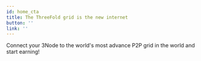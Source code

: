 ```yaml
---
id: home_cta
title: The ThreeFold grid is the new internet
button: ''
link: ''  
---
```

Connect your 3Node to the world's most advance P2P grid in the world and start earning!

